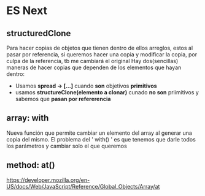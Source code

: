 # ES Next

## structuredClone
Para hacer copias de objetos que tienen dentro de ellos arreglos, estos al pasar por referencia, si queremos hacer una copia y modificar la copia, por culpa de la referencia, tb me cambiará el original
Hay dos(sencillas) maneras de hacer copias que dependen de los elementos que hayan dentro:
  - Usamos **spread -> [...]** cuando **son** objetivos **primitivos**
  - usamos **structureClone(elemento a clonar)** cunado **no son** priimitivos y sabemos que **pasan por refererencia**

## array: with
Nueva función que permite cambiar un elemento del array al generar una copia del mismo. El problema del ' with() ' es que tenemos que darle todos los parámetros y cambiar solo el que queremos 

## method: at()
<https://developer.mozilla.org/en-US/docs/Web/JavaScript/Reference/Global_Objects/Array/at>